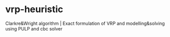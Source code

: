 # vrp-heuristic
Clarkre&amp;Wright algorithm | Exact formulation of VRP and modelling&amp;solving using PULP and cbc solver 
